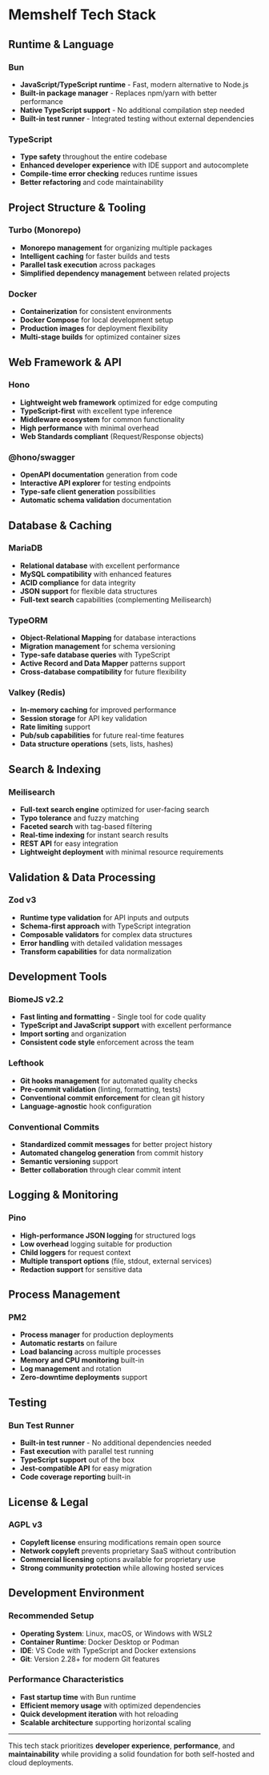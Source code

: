 # Memshelf Tech Stack

## Runtime & Language

### Bun
- **JavaScript/TypeScript runtime** - Fast, modern alternative to Node.js
- **Built-in package manager** - Replaces npm/yarn with better performance
- **Native TypeScript support** - No additional compilation step needed
- **Built-in test runner** - Integrated testing without external dependencies

### TypeScript
- **Type safety** throughout the entire codebase
- **Enhanced developer experience** with IDE support and autocomplete
- **Compile-time error checking** reduces runtime issues
- **Better refactoring** and code maintainability

## Project Structure & Tooling

### Turbo (Monorepo)
- **Monorepo management** for organizing multiple packages
- **Intelligent caching** for faster builds and tests
- **Parallel task execution** across packages
- **Simplified dependency management** between related projects

### Docker
- **Containerization** for consistent environments
- **Docker Compose** for local development setup
- **Production images** for deployment flexibility
- **Multi-stage builds** for optimized container sizes

## Web Framework & API

### Hono
- **Lightweight web framework** optimized for edge computing
- **TypeScript-first** with excellent type inference
- **Middleware ecosystem** for common functionality
- **High performance** with minimal overhead
- **Web Standards compliant** (Request/Response objects)

### @hono/swagger
- **OpenAPI documentation** generation from code
- **Interactive API explorer** for testing endpoints
- **Type-safe client generation** possibilities
- **Automatic schema validation** documentation

## Database & Caching

### MariaDB
- **Relational database** with excellent performance
- **MySQL compatibility** with enhanced features
- **ACID compliance** for data integrity
- **JSON support** for flexible data structures
- **Full-text search** capabilities (complementing Meilisearch)

### TypeORM
- **Object-Relational Mapping** for database interactions
- **Migration management** for schema versioning
- **Type-safe database queries** with TypeScript
- **Active Record and Data Mapper** patterns support
- **Cross-database compatibility** for future flexibility

### Valkey (Redis)
- **In-memory caching** for improved performance
- **Session storage** for API key validation
- **Rate limiting** support
- **Pub/sub capabilities** for future real-time features
- **Data structure operations** (sets, lists, hashes)

## Search & Indexing

### Meilisearch
- **Full-text search engine** optimized for user-facing search
- **Typo tolerance** and fuzzy matching
- **Faceted search** with tag-based filtering
- **Real-time indexing** for instant search results
- **REST API** for easy integration
- **Lightweight deployment** with minimal resource requirements

## Validation & Data Processing

### Zod v3
- **Runtime type validation** for API inputs and outputs
- **Schema-first approach** with TypeScript integration
- **Composable validators** for complex data structures
- **Error handling** with detailed validation messages
- **Transform capabilities** for data normalization

## Development Tools

### BiomeJS v2.2
- **Fast linting and formatting** - Single tool for code quality
- **TypeScript and JavaScript support** with excellent performance
- **Import sorting** and organization
- **Consistent code style** enforcement across the team

### Lefthook
- **Git hooks management** for automated quality checks
- **Pre-commit validation** (linting, formatting, tests)
- **Conventional commit enforcement** for clean git history
- **Language-agnostic** hook configuration

### Conventional Commits
- **Standardized commit messages** for better project history
- **Automated changelog generation** from commit history
- **Semantic versioning** support
- **Better collaboration** through clear commit intent

## Logging & Monitoring

### Pino
- **High-performance JSON logging** for structured logs
- **Low overhead** logging suitable for production
- **Child loggers** for request context
- **Multiple transport options** (file, stdout, external services)
- **Redaction support** for sensitive data

## Process Management

### PM2
- **Process manager** for production deployments
- **Automatic restarts** on failure
- **Load balancing** across multiple processes
- **Memory and CPU monitoring** built-in
- **Log management** and rotation
- **Zero-downtime deployments** support

## Testing

### Bun Test Runner
- **Built-in test runner** - No additional dependencies needed
- **Fast execution** with parallel test running
- **TypeScript support** out of the box
- **Jest-compatible API** for easy migration
- **Code coverage reporting** built-in

## License & Legal

### AGPL v3
- **Copyleft license** ensuring modifications remain open source
- **Network copyleft** prevents proprietary SaaS without contribution
- **Commercial licensing** options available for proprietary use
- **Strong community protection** while allowing hosted services

## Development Environment

### Recommended Setup
- **Operating System**: Linux, macOS, or Windows with WSL2
- **Container Runtime**: Docker Desktop or Podman
- **IDE**: VS Code with TypeScript and Docker extensions
- **Git**: Version 2.28+ for modern Git features

### Performance Characteristics
- **Fast startup time** with Bun runtime
- **Efficient memory usage** with optimized dependencies
- **Quick development iteration** with hot reloading
- **Scalable architecture** supporting horizontal scaling

---

This tech stack prioritizes **developer experience**, **performance**, and **maintainability** while providing a solid foundation for both self-hosted and cloud deployments.